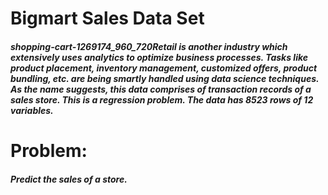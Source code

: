 # Bigmart Sales Data Set
##### shopping-cart-1269174_960_720Retail is another industry which extensively uses analytics to optimize business processes. Tasks like product placement, inventory management, customized offers, product bundling, etc. are being smartly handled using data science techniques. As the name suggests, this data comprises of transaction records of a sales store. This is a regression problem. The data has 8523 rows of 12 variables.

# Problem: 
##### Predict the sales of a store.